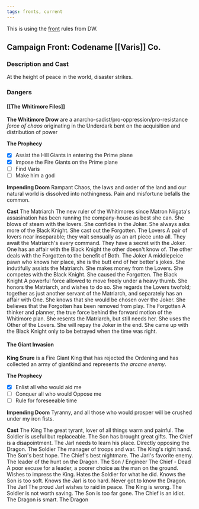 ```yaml
---
tags: fronts, current
---
```

This is using the [front](https://www.dungeonworldsrd.com/gamemastering/fronts/) rules from DW.

## Campaign Front: Codename [[Varis]] Co.
### Description and Cast

At the height of peace in the world, disaster strikes. 

### Dangers
#### [[The Whitimore Files]]

**The Whitimore Drow** are a anarcho-sadist/pro-oppression/pro-resistance *force of chaos* originating in the Underdark bent on the acquisition and distribution of power

**The Prophecy**
- [x] Assist the Hill Giants in entering the Prime plane
- [x] Impose the Fire Giants on the Prime plane
- [ ] Find Varis
- [ ] Make him a god

**Impending Doom**
Rampant Chaos, the laws and order of  the land and our natural world is dissolved into nothingness. Pain and misfortune befalls the common.

**Cast**
The Matriarch
	The new ruler of the Whitimores since Matron Niigata's assasination has been running the company-house as best she can. She blows of steam with the lovers. She confides in the Joker. She always asks more of the Black Knight. She cast out the Forgotten.
The Lovers
	A pair of lovers near inseparable; they wait sensually as an art piece unto all. They await the Matriarch's every command. They have a secret with the Joker. One has an affair with the Black Knight the other doesn't know of. The other deals with the Forgotten to the benefit of Both.
The Joker
	A middlepeice pawn who knows her place, she is the butt end of her better's jokes. She indutifully assists the Matriarch. She makes money from the Lovers. She competes with the Black Knight. She caused the Forgotten.
The Black Knight
	A powerful force allowed to move freely under a heavy thumb. She honors the Matriarch, and wishes to do so. She regards the Lovers twofold; together as just another servant of the Matriarch, and separately has an affair with One. She knows that she would be chosen over the Joker. She believes that the Forgotten has been removed from play.
The Forgotten
	A thinker and planner, the true force behind the forward motion of the Whitimore plan. She resents the Matriarch, but still needs her. She uses the Other of the Lovers. She will repay the Joker in the end. She came up with the Black Knight only to be betrayed when the time was right.

#### The Giant Invasion
**King Snure** is a Fire Giant King that has rejected the Ordening and has collected an army of giantkind and represents *the arcane enemy*.

**The Prophecy**
- [x] Enlist all who would aid me
- [ ] Conquer all who would Oppose me
- [ ] Rule for foreseeable time

**Impending Doom**
Tyranny, and all those who would prosper will be crushed under my iron fists.

**Cast**
The King
	The great tyrant, lover of all things warm and painful. The Soldier is useful but replaceable. The Son has brought great gifts. The Chief is a disapointment. The Jarl needs to learn his place. Directly opposing the Dragon.
The Soldier
	The manager of troops and war. The King's right hand. The Son's best hope. The Chief's best nightmare. The Jarl's favorite enemy. The leader of the hunt on the Dragon.
The Son / Engineer
The Chief - Dead
	A poor excuse for a leader, a poorer choice as the man on the ground. Wishes to impress the King. Hates the Soldier for what he did. Knows the Son is too soft. Knows the Jarl is too hard. Never got to know the Dragon.
The Jarl
	The proud Jarl wishes to raid in peace. The King is wrong. The Soldier is not worth saving. The Son is too far gone. The Chief is an idiot. The Dragon is smart.
The Dragon
